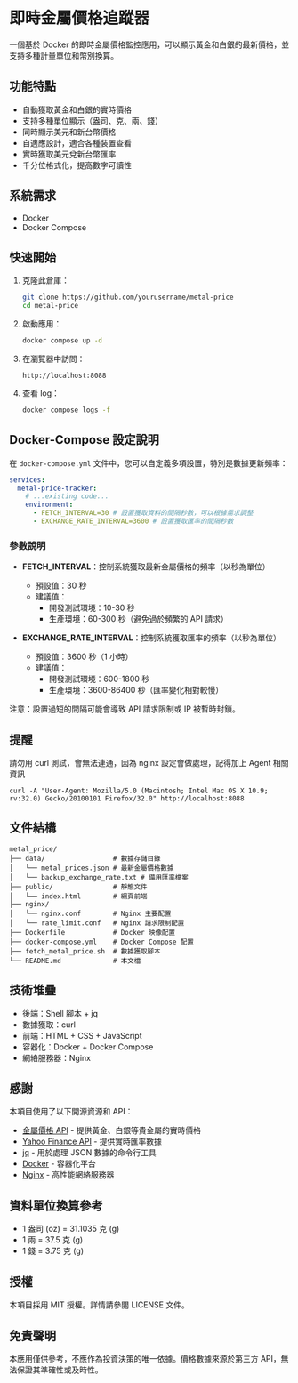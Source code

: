 # 即時金屬價格追蹤器

一個基於 Docker 的即時金屬價格監控應用，可以顯示黃金和白銀的最新價格，並支持多種計量單位和幣別換算。

## 功能特點

- 自動獲取黃金和白銀的實時價格
- 支持多種單位顯示（盎司、克、兩、錢）
- 同時顯示美元和新台幣價格
- 自適應設計，適合各種裝置查看
- 實時獲取美元兌新台幣匯率
- 千分位格式化，提高數字可讀性

## 系統需求

- Docker
- Docker Compose

## 快速開始

1. 克隆此倉庫：

   ```bash
   git clone https://github.com/yourusername/metal-price
   cd metal-price
   ```

2. 啟動應用：

   ```bash
   docker compose up -d
   ```

3. 在瀏覽器中訪問：

   ```
   http://localhost:8088
   ```

4. 查看 log：
   ```bash
   docker compose logs -f
   ```

## Docker-Compose 設定說明

在 `docker-compose.yml` 文件中，您可以自定義多項設置，特別是數據更新頻率：

```yaml
services:
  metal-price-tracker:
    # ...existing code...
    environment:
      - FETCH_INTERVAL=30 # 設置獲取資料的間隔秒數，可以根據需求調整
      - EXCHANGE_RATE_INTERVAL=3600 # 設置獲取匯率的間隔秒數
```

### 參數說明

- **FETCH_INTERVAL**：控制系統獲取最新金屬價格的頻率（以秒為單位）

  - 預設值：30 秒
  - 建議值：
    - 開發測試環境：10-30 秒
    - 生產環境：60-300 秒（避免過於頻繁的 API 請求）

- **EXCHANGE_RATE_INTERVAL**：控制系統獲取匯率的頻率（以秒為單位）
  - 預設值：3600 秒（1 小時）
  - 建議值：
    - 開發測試環境：600-1800 秒
    - 生產環境：3600-86400 秒（匯率變化相對較慢）

注意：設置過短的間隔可能會導致 API 請求限制或 IP 被暫時封鎖。

## 提醒
請勿用 curl 測試，會無法連通，因為 nginx 設定會做處理，記得加上 Agent 相關資訊  

```
curl -A "User-Agent: Mozilla/5.0 (Macintosh; Intel Mac OS X 10.9; rv:32.0) Gecko/20100101 Firefox/32.0" http://localhost:8088
```

## 文件結構

```
metal_price/
├── data/                 # 數據存儲目錄
│   └── metal_prices.json # 最新金屬價格數據
│   └── backup_exchange_rate.txt # 備用匯率檔案
├── public/               # 靜態文件
│   └── index.html        # 網頁前端
├── nginx/
│   └── nginx.conf        # Nginx 主要配置
│   └── rate_limit.conf   # Nginx 請求限制配置
├── Dockerfile            # Docker 映像配置
├── docker-compose.yml    # Docker Compose 配置
├── fetch_metal_price.sh  # 數據獲取腳本
└── README.md             # 本文檔
```

## 技術堆疊

- 後端：Shell 腳本 + jq
- 數據獲取：curl
- 前端：HTML + CSS + JavaScript
- 容器化：Docker + Docker Compose
- 網絡服務器：Nginx

## 感謝

本項目使用了以下開源資源和 API：

- [金屬價格 API](https://api.gold-api.com/) - 提供黃金、白銀等貴金屬的實時價格
- [Yahoo Finance API](https://finance.yahoo.com/) - 提供實時匯率數據
- [jq](https://stedolan.github.io/jq/) - 用於處理 JSON 數據的命令行工具
- [Docker](https://www.docker.com/) - 容器化平台
- [Nginx](https://nginx.org/) - 高性能網絡服務器

## 資料單位換算參考

- 1 盎司 (oz) = 31.1035 克 (g)
- 1 兩 = 37.5 克 (g)
- 1 錢 = 3.75 克 (g)

## 授權

本項目採用 MIT 授權。詳情請參閱 LICENSE 文件。

## 免責聲明

本應用僅供參考，不應作為投資決策的唯一依據。價格數據來源於第三方 API，無法保證其準確性或及時性。
